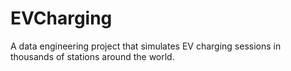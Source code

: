 # EVCharging
A data engineering project that simulates EV charging sessions in thousands of stations around the world.
